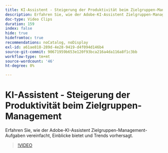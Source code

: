 ```yaml
---
title: KI-Assistent - Steigerung der Produktivität beim Zielgruppen-Management
description: Erfahren Sie, wie der Adobe-KI-Assistent Zielgruppen-Management-Aufgaben vereinfacht, Einblicke bietet und Trends vorhersagt.
doc-type: Video Clips
duration: 159
index: false
hide: true
hidefromtoc: true
recommendations: noCatalog, noDisplay
exl-id: a61ae818-289d-4e28-9419-d4f094d146b4
source-git-commit: 90671959b653e120f93bca216a4da116a8f1c3bb
workflow-type: tm+mt
source-wordcount: '46'
ht-degree: 0%

---
```


# KI-Assistent - Steigerung der Produktivität beim Zielgruppen-Management

Erfahren Sie, wie der Adobe-KI-Assistent Zielgruppen-Management-Aufgaben vereinfacht, Einblicke bietet und Trends vorhersagt.

<!-- 82_OS512_3442427_158_ai-assistant-boosting-productivity-in-audience-management -->
>[!VIDEO](https://video.tv.adobe.com/v/3458182/?learn=on&enablevpops=true)
